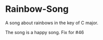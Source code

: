 # Rainbow-Song

A song about rainbows in the key of C major.

The song is a happy song.
Fix for #46
